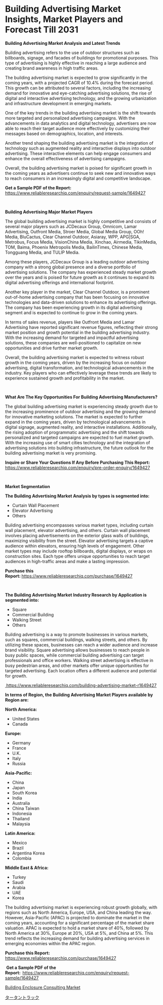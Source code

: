 <p><h1>Building Advertising Market Insights, Market Players and Forecast Till 2031</h1></p><p><strong>Building Advertising Market Analysis and Latest Trends</strong></p>
<p><p>Building advertising refers to the use of outdoor structures such as billboards, signage, and facades of buildings for promotional purposes. This type of advertising is highly effective in reaching a large audience and creating brand awareness in high traffic areas.</p><p>The building advertising market is expected to grow significantly in the coming years, with a projected CAGR of 10.4% during the forecast period. This growth can be attributed to several factors, including the increasing demand for innovative and eye-catching advertising solutions, the rise of digital and interactive advertising technology, and the growing urbanization and infrastructure development in emerging markets.</p><p>One of the key trends in the building advertising market is the shift towards more targeted and personalized advertising campaigns. With the advancements in data analytics and digital technology, advertisers are now able to reach their target audience more effectively by customizing their messages based on demographics, location, and interests.</p><p>Another trend shaping the building advertising market is the integration of technology such as augmented reality and interactive displays into outdoor advertising. These interactive elements can help engage consumers and enhance the overall effectiveness of advertising campaigns.</p><p>Overall, the building advertising market is poised for significant growth in the coming years as advertisers continue to seek new and innovative ways to reach consumers in an increasingly digital and competitive landscape.</p></p>
<p><strong>Get a Sample PDF of the Report:&nbsp;</strong> <a href="https://www.reliableresearchiq.com/enquiry/request-sample/1649427">https://www.reliableresearchiq.com/enquiry/request-sample/1649427</a></p>
<p>&nbsp;</p>
<p><strong>Building Advertising Major Market Players</strong></p>
<p><p>The global building advertising market is highly competitive and consists of several major players such as JCDecaux Group, Omnicom, Lamar Advertising, Outfront Media, Stroer Media, Global Media Group, OOh! Media, BluCactus, Clear Channel Outdoor, Asiaray, WPP, APG|SGA, Metrobus, Focus Media, VisionChina Media, Xinchao, Airmedia, TikinMedia, TOM, Baima, Phoenix Metropolis Media, BailinTimes, Chinese Media, Tongguang Media, and TULIP Media.</p><p>Among these players, JCDecaux Group is a leading outdoor advertising company with a strong global presence and a diverse portfolio of advertising solutions. The company has experienced steady market growth over the years and is poised for future growth as it continues to expand its digital advertising offerings and international footprint.</p><p>Another key player in the market, Clear Channel Outdoor, is a prominent out-of-home advertising company that has been focusing on innovative technologies and data-driven solutions to enhance its advertising offerings. The company has been experiencing growth in its digital advertising segment and is expected to continue to grow in the coming years.</p><p>In terms of sales revenue, players like Outfront Media and Lamar Advertising have reported significant revenue figures, reflecting their strong market position and growth potential in the building advertising industry. With the increasing demand for targeted and impactful advertising solutions, these companies are well-positioned to capitalize on new opportunities and drive further market growth.</p><p>Overall, the building advertising market is expected to witness robust growth in the coming years, driven by the increasing focus on outdoor advertising, digital transformation, and technological advancements in the industry. Key players who can effectively leverage these trends are likely to experience sustained growth and profitability in the market.</p></p>
<p>&nbsp;</p>
<p><strong>What Are The Key Opportunities For Building Advertising Manufacturers?</strong></p>
<p><p>The global building advertising market is experiencing steady growth due to the increasing prominence of outdoor advertising and the growing demand for innovative marketing solutions. The market is expected to further expand in the coming years, driven by technological advancements in digital signage, augmented reality, and interactive installations. Additionally, the rising adoption of programmatic advertising and the shift towards personalized and targeted campaigns are expected to fuel market growth. With the increasing use of smart cities technology and the integration of advertising solutions into building infrastructure, the future outlook for the building advertising market is very promising.</p></p>
<p><strong>Inquire or Share Your Questions If Any Before Purchasing This Report:</strong> <a href="https://www.reliableresearchiq.com/enquiry/pre-order-enquiry/1649427">https://www.reliableresearchiq.com/enquiry/pre-order-enquiry/1649427</a></p>
<p>&nbsp;</p>
<p><strong>Market Segmentation</strong></p>
<p><strong>The Building Advertising Market Analysis by types is segmented into:</strong></p>
<p><ul><li>Curtain Wall Placement</li><li>Elevator Advertising</li><li>Others</li></ul></p>
<p><p>Building advertising encompasses various market types, including curtain wall placement, elevator advertising, and others. Curtain wall placement involves placing advertisements on the exterior glass walls of buildings, maximizing visibility from the street. Elevator advertising targets a captive audience within elevators, ensuring high levels of engagement. Other market types may include rooftop billboards, digital displays, or wraps on construction sites. Each type offers unique opportunities to reach target audiences in high-traffic areas and make a lasting impression.</p></p>
<p><strong>Purchase this Report:&nbsp;</strong><a href="https://www.reliableresearchiq.com/purchase/1649427">https://www.reliableresearchiq.com/purchase/1649427</a></p>
<p>&nbsp;</p>
<p><strong>The Building Advertising Market Industry Research by Application is segmented into:</strong></p>
<p><ul><li>Square</li><li>Commercial Building</li><li>Walking Street</li><li>Others</li></ul></p>
<p><p>Building advertising is a way to promote businesses in various markets, such as squares, commercial buildings, walking streets, and others. By utilizing these spaces, businesses can reach a wider audience and increase brand visibility. Square advertising allows businesses to reach people in busy public spaces, while commercial building advertising can target professionals and office workers. Walking street advertising is effective in busy pedestrian areas, and other markets offer unique opportunities for targeted advertising. Each location offers a different audience and potential for growth.</p></p>
<p><a href="https://www.reliableresearchiq.com/building-advertising-market-r1649427">&nbsp;https://www.reliableresearchiq.com/building-advertising-market-r1649427</a></p>
<p><strong>In terms of Region, the Building Advertising Market Players available by Region are:</strong></p>
<p>
    <p> <strong> North America: </strong>
        <ul>
            <li>United States</li>
            <li>Canada</li>
        </ul>
        </p> 
    <p> <strong> Europe: </strong>
        <ul>
            <li>Germany</li>
            <li>France</li>
            <li>U.K.</li>
            <li>Italy</li>
            <li>Russia</li>
        </ul>
        </p> 
    <p> <strong> Asia-Pacific: </strong>
        <ul>
            <li>China</li>
            <li>Japan</li>
            <li>South Korea</li>
            <li>India</li>
            <li>Australia</li>
            <li>China Taiwan</li>
            <li>Indonesia</li>
            <li>Thailand</li>
            <li>Malaysia</li>
        </ul>
        </p> 
    <p> <strong> Latin America: </strong>
        <ul>
            <li>Mexico</li>
            <li>Brazil</li>
            <li>Argentina Korea</li>
            <li>Colombia</li>
        </ul>
        </p> 
    <p> <strong> Middle East & Africa: </strong>
        <ul>
            <li>Turkey</li>
            <li>Saudi</li>
            <li>Arabia</li>
            <li>UAE</li>
            <li>Korea</li>
        </ul>
    </p>
    </p>
<p><p>The building advertising market is experiencing robust growth globally, with regions such as North America, Europe, USA, and China leading the way. However, Asia-Pacific (APAC) is projected to dominate the market in the coming years, accounting for a significant percentage of the market share valuation. APAC is expected to hold a market share of 40%, followed by North America at 30%, Europe at 20%, USA at 5%, and China at 5%. This trend reflects the increasing demand for building advertising services in emerging economies within the APAC region.</p></p>
<p><strong>Purchase this Report: </strong><a href="https://www.reliableresearchiq.com/purchase/1649427">https://www.reliableresearchiq.com/purchase/1649427</a></p>
<p>&nbsp;<strong>Get a Sample PDF of the Report:&nbsp;&nbsp;</strong><a href="https://www.reliableresearchiq.com/enquiry/request-sample/1649427">https://www.reliableresearchiq.com/enquiry/request-sample/1649427</a></p>
<p><strong></strong></p>
<p><p><a href="https://github.com/BurtonGALEN/Market-Research-Report-List-1/blob/main/building-enclosure-consulting-market.md">Building Enclosure Consulting Market</a></p><p><a href="https://github.com/mohamedbakry57/Market-Research-Report-List-5/blob/main/824788945687.md">タータントラック</a></p></p>